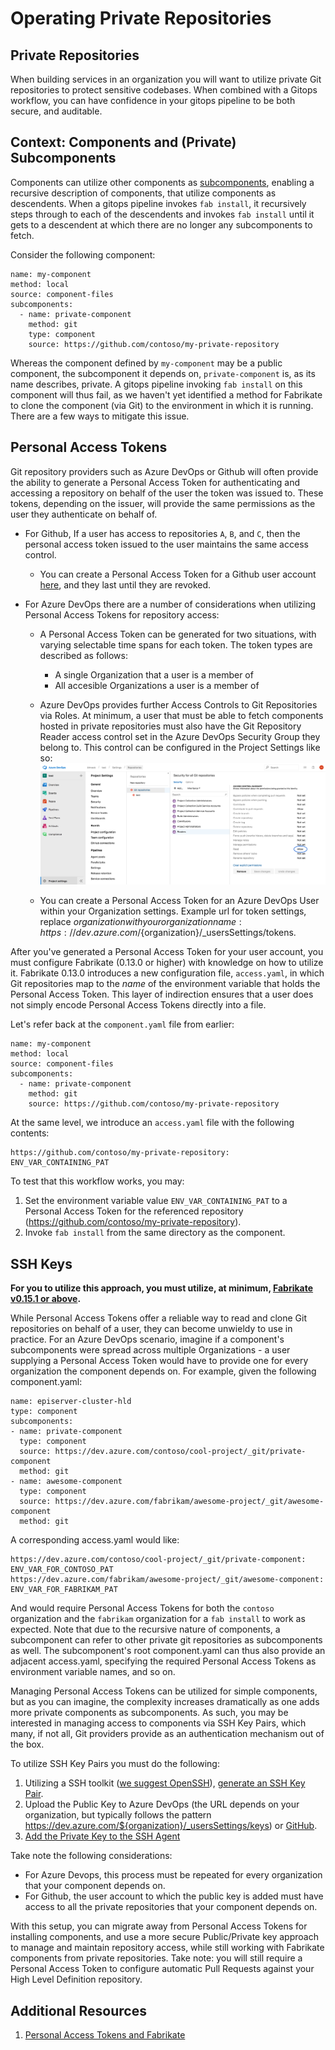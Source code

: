 # Operating Private Repositories

## Private Repositories

When building services in an organization you will want to utilize private Git repositories to protect sensitive codebases. When combined with a Gitops workflow, you can have confidence in your gitops pipeline to be both secure, and auditable.

## Context: Components and (Private) Subcomponents

Components can utilize other components as [subcomponents](https://github.com/microsoft/fabrikate/blob/master/docs/component.md), enabling a recursive description of components, that utilize components as descendents. When a gitops pipeline invokes `fab install`, it recursively steps through to each of the descendents and invokes `fab install` until it gets to a descendent at which there are no longer any subcomponents to fetch.

Consider the following component:

```
name: my-component
method: local
source: component-files
subcomponents:
  - name: private-component
    method: git
    type: component
    source: https://github.com/contoso/my-private-repository
```

Whereas the component defined by `my-component` may be a public component, the subcomponent it depends on, `private-component` is, as its name describes, private. A gitops pipeline invoking `fab install` on this component will thus fail, as we haven't yet identified a method for Fabrikate to clone the component (via Git) to the environment in which it is running. There are a few ways to mitigate this issue.

## Personal Access Tokens

Git repository providers such as Azure DevOps or Github will often provide the ability to generate a Personal Access Token for authenticating and accessing a repository on behalf of the user the token was issued to. These tokens, depending on the issuer, will provide the same permissions as the user they authenticate on behalf of.

- For Github, If a user has access to repositories `A`, `B`, and `C`, then the personal access token issued to the user maintains the same access control.
    - You can create a Personal Access Token for a Github user account [here](https://github.com/settings/tokens), and they last until they are revoked.

- For Azure DevOps there are a number of considerations when utilizing Personal Access Tokens for repository access:
    - A Personal Access Token can be generated for two situations, with varying selectable time spans for each token. The token types are described as follows:

      - A single Organization that a user is a member of
      - All accesible Organizations a user is a member of

    - Azure DevOps provides further Access Controls to Git Repositories via Roles. At minimum, a user that must be able to fetch components hosted in private repositories must also have the Git Repository Reader access control set in the Azure DevOps Security Group they belong to. This control can be configured in the Project Settings like so:
![Where to configure the Repository Read setting in Azure DevOps](./images/azdo_git_permission.png)
    - You can create a Personal Access Token for an Azure DevOps User within your Organization settings. Example url for token settings, replace ${organization} with your organization name: https://dev.azure.com/${organization}/_usersSettings/tokens.

After you've generated a Personal Access Token for your user account, you must configure Fabrikate (0.13.0 or higher) with knowledge on how to utilize it. Fabrikate 0.13.0 introduces a new configuration file, `access.yaml`, in which Git repositories map to the _name_ of the environment variable that holds the Personal Access Token. This layer of indirection ensures that a user does not simply encode Personal Access Tokens directly into a file.

Let's refer back at the `component.yaml` file from earlier:

```
name: my-component
method: local
source: component-files
subcomponents:
  - name: private-component
    method: git
    source: https://github.com/contoso/my-private-repository
```

At the same level, we introduce an `access.yaml` file with the following contents:

```
https://github.com/contoso/my-private-repository: ENV_VAR_CONTAINING_PAT
```

To test that this workflow works, you may:
  1. Set the environment variable value `ENV_VAR_CONTAINING_PAT` to a Personal Access Token for the referenced repository (https://github.com/contoso/my-private-repository).
  2. Invoke `fab install` from the same directory as the component.

## SSH Keys

**For you to utilize this approach, you must utilize, at minimum, [Fabrikate v0.15.1 or above](https://github.com/microsoft/fabrikate/releases/).**

While Personal Access Tokens offer a reliable way to read and clone Git repositories on behalf of a user, they can become unwieldy to use in practice. For an Azure DevOps scenario, imagine if a component's subcomponents were spread across multiple Organizations - a user supplying a Personal Access Token would have to provide one for every organization the component depends on. For example, given the following component.yaml:

```
name: episerver-cluster-hld
type: component
subcomponents:
- name: private-component
  type: component
  source: https://dev.azure.com/contoso/cool-project/_git/private-component
  method: git
- name: awesome-component
  type: component
  source: https://dev.azure.com/fabrikam/awesome-project/_git/awesome-component
  method: git
```

A corresponding access.yaml would like:

```
https://dev.azure.com/contoso/cool-project/_git/private-component: ENV_VAR_FOR_CONTOSO_PAT
https://dev.azure.com/fabrikam/awesome-project/_git/awesome-component: ENV_VAR_FOR_FABRIKAM_PAT
```

And would require Personal Access Tokens for both the `contoso` organization and the `fabrikam` organization for a `fab install` to work as expected. Note that due to the recursive nature of components, a subcomponent can refer to other private git repositories as subcomponents as well. The subcomponent's root component.yaml can thus also provide an adjacent access.yaml, specifying the required Personal Access Tokens as environment variable names, and so on.

Managing Personal Access Tokens can be utilized for simple components, but as you can imagine, the complexity increases dramatically as one adds more private components as subcomponents. As such, you may be interested in managing access to components via SSH Key Pairs, which many, if not all, Git providers provide as an authentication mechanism out of the box.

To utilize SSH Key Pairs you must do the following:

1. Utilizing a SSH toolkit ([we suggest OpenSSH](https://www.openssh.com/)), [generate an SSH Key Pair](https://www.ssh.com/ssh/keygen/).
2. Upload the Public Key to Azure DevOps (the URL depends on your organization, but typically follows the pattern https://dev.azure.com/${organization}/_usersSettings/keys) or [GitHub](https://github.com/settings/keys).
3. [Add the Private Key to the SSH Agent](https://www.ssh.com/ssh/add)

Take note the following considerations:
- For Azure Devops, this process must be repeated for every organization that your component depends on.
- For Github, the user account to which the public key is added must have access to all the private repositories that your component depends on.

With this setup, you can migrate away from Personal Access Tokens for installing components, and use a more secure Public/Private key approach to manage and maintain repository access, while still working with Fabrikate components from private repositories. Take note: you will still require a  Personal Access Token to configure automatic Pull Requests against your High Level Definition repository.


## Additional Resources

1. [Personal Access Tokens and Fabrikate](https://github.com/microsoft/fabrikate/blob/master/docs/auth.md)

